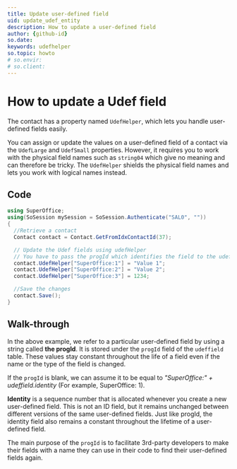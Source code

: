 ```yaml
---
title: Update user-defined field
uid: update_udef_entity
description: How to update a user-defined field
author: {github-id}
so.date:
keywords: udefhelper
so.topic: howto
# so.envir:
# so.client:
---
```


# How to update a Udef field

The contact has a property named `UdefHelper`, which lets you handle user-defined fields easily.

You can assign or update the values on a user-defined field of a contact via the `UdefLarge` and `UdefSmall` properties. However, it requires you to work with the physical field names such as `string04` which give no meaning and can therefore be tricky. The `UdefHelper` shields the physical field names and lets you work with logical names instead.

## Code

```csharp
using SuperOffice;
using(SoSession mySession = SoSession.Authenticate("SAL0", ""))
{
  //Retrieve a contact
  Contact contact = Contact.GetFromIdxContactId(37);

  // Update the Udef fields using udefHelper
  // You have to pass the progId which identifies the field to the udefHelper
  contact.UdefHelper["SuperOffice:1"] = "Value 1";
  contact.UdefHelper["SuperOffice:2"] = "Value 2";
  contact.UdefHelper["SuperOffice:3"] = 1234;

  //Save the changes
  contact.Save();
}
```

## Walk-through

In the above example, we refer to a particular user-defined field by using a string called **the progId**. It is stored under the `progId` field of the `udeffield` table. These values stay constant throughout the life of a field even if the name or the type of the field is changed.

If the `progId` is blank, we can assume it to be equal to *"SuperOffice:" + udeffield.identity* (For example, SuperOffice: 1).

**Identity** is a sequence number that is allocated whenever you create a new user-defined field. This is not an ID field, but it remains unchanged between different versions of the same user-defined fields. Just like progId, the identity field also remains a constant throughout the lifetime of a user-defined field.

The main purpose of the `progId` is to facilitate 3rd-party developers to make their fields with a name they can use in their code to find their user-defined fields again.
